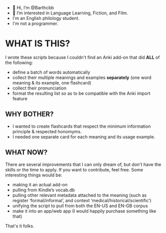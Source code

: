 - 👋 Hi, I’m @Barthcbb
- 👀 I’m interested in Language Learning, Fiction, and Film.
- I'm an English philology student.
- I'm not a programmer.

# WHAT IS THIS?
I wrote these scripts because I couldn't find an Anki add-on that did **ALL** of the following:
- define a batch of words automatically
- collect their multiple meanings and examples **separately** (one word meaning & its example, one flashcard)
- collect their pronunciation
- format the resulting list so as to be compatible with the Anki import feature

## WHY BOTHER?
- I wanted to create flashcards that respect the minimum information principle & respected honomyms.
- I needed one separate card for each meaning and its usage example.

## WHAT NOW?
There are several improvements that I can only dream of, but don't have the skills or the time to apply. If you want to contribute, feel free.
Some interesting things would be:
- making it an actual add-on
- pulling from Kindle’s vocab.db
- pulling other relevant metadata attached to the meaning (such as register ‘formal/informal’, and context ‘medical/historical/scientific’)
- unifying the script to pull from both the EN-US and EN-GB corpus
- make it into an app/web app (I would happily purchase something like that)

That's it folks. 

<!---
Barthcbb/Barthcbb is a ✨ special ✨ repository because its `README.md` (this file) appears on your GitHub profile.
You can click the Preview link to take a look at your changes.
--->
